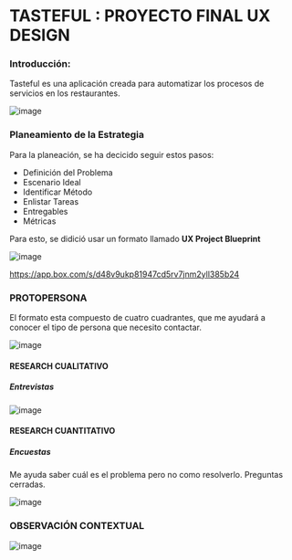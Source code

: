 # TASTEFUL : PROYECTO FINAL UX DESIGN 

### Introducción: 

Tasteful es una aplicación creada para automatizar los procesos de servicios en los restaurantes.  

![image](https://user-images.githubusercontent.com/32310873/37545779-31fc93e8-2938-11e8-86e7-3694a8efa6bf.png)

### Planeamiento de la Estrategia

Para la planeación, se ha decicido seguir estos pasos:

- Definición del Problema
- Escenario Ideal
- Identificar Método
- Enlistar Tareas
- Entregables
- Métricas

Para esto, se didició usar un formato llamado **UX Project Blueprint**

![image](https://user-images.githubusercontent.com/32310873/37546099-55cf49b8-2939-11e8-8c06-64982f35f324.png)

https://app.box.com/s/d48v9ukp81947cd5rv7jnm2yll385b24

### PROTOPERSONA

El formato esta compuesto de cuatro cuadrantes, que me ayudará a conocer el tipo de persona que necesito contactar.

![image](https://user-images.githubusercontent.com/32310873/37547067-952ad4e8-293d-11e8-89dc-f320ad76f42f.png)

#### RESEARCH CUALITATIVO

##### Entrevistas

![image](https://user-images.githubusercontent.com/32310873/37546353-6971ff78-293a-11e8-8f10-93bb7a3d09e3.png)

#### RESEARCH CUANTITATIVO

##### Encuestas

Me ayuda saber cuál es el problema pero no como resolverlo. Preguntas cerradas.

![image](https://user-images.githubusercontent.com/32310873/37546439-d795bd00-293a-11e8-98dc-a9a366765dde.png)

### OBSERVACIÓN CONTEXTUAL

![image](https://user-images.githubusercontent.com/32310873/37546868-d9c13968-293c-11e8-890d-45fd521469b0.png)



